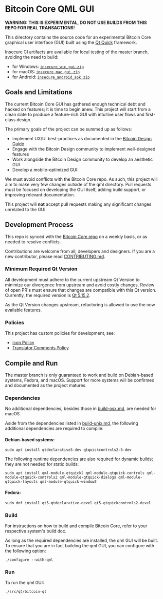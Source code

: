 # Bitcoin Core QML GUI

**WARNING: THIS IS EXPERIMENTAL, DO NOT USE BUILDS FROM THIS REPO FOR REAL TRANSACTIONS!**

This directory contains the source code for an experimental Bitcoin Core graphical user interface (GUI) built using the [Qt Quick](https://doc.qt.io/qt-5/qtquick-index.html) framework.

Insecure CI artifacts are available for local testing of the master branch, avoiding the need to build:
- for Windows: [`insecure_win_gui.zip`](https://api.cirrus-ci.com/v1/artifact/github/bitcoin-core/gui-qml/win64/insecure_win_gui.zip)
- for macOS: [`insecure_mac_gui.zip`](https://api.cirrus-ci.com/v1/artifact/github/bitcoin-core/gui-qml/macos/insecure_mac_gui.zip)
- for Android: [`insecure_android_apk.zip`](https://api.cirrus-ci.com/v1/artifact/github/bitcoin-core/gui-qml/android/insecure_android_apk.zip)

## Goals and Limitations

The current Bitcoin Core GUI has gathered enough technical debt and hacked on features; it is time to begin anew.
This project will start from a clean slate to produce a feature-rich GUI with intuitive user flows and first-class design.

The primary goals of the project can be summed up as follows:

- Implement UX/UI best-practices as documented in the [Bitcoin Design Guide](https://bitcoin.design/guide/)
- Engage with the Bitcoin Design community to implement well-designed features
- Work alongside the Bitcoin Design community to develop an aesthetic GUI
- Develop a mobile-optimized GUI

We must avoid conflicts with the Bitcoin Core repo.
As such, this project will aim to make very few changes outside of the qml directory.
Pull requests must be focused on developing the GUI itself, adding build support,
or improving relevant documentation.

This project will **not** accept pull requests making any significant changes unrelated to the GUI.

## Development Process

This repo is synced with the [Bitcoin Core repo](https://github.com/bitcoin/bitcoin) on a weekly basis, or as needed to resolve conflicts.

Contributions are welcome from all, developers and designers. If you are a new contributor, please read [CONTRIBUTING.md](../../CONTRIBUTING.md).

### Minimum Required Qt Version

All development must adhere to the current upstream Qt Version to minimize our divergence from upstream and avoid costly changes. Review of open PR's must ensure that changes are compatible with this Qt version. Currently, the required version is [Qt 5.15.2](https://github.com/bitcoin-core/gui-qml/blob/main/depends/packages/qt.mk#L2).

As the Qt Version changes upstream, refactoring is allowed to use the now available features.

### Policies

This project has custom policies for development, see:
- [Icon Policy](./doc/icon-policy.md)
- [Translator Comments Policy](./doc/translator-comments.md)

## Compile and Run

The master branch is only guaranteed to work and build on Debian-based systems, Fedora, and macOS.
Support for more systems will be confirmed and documented as the project matures.

### Dependencies
No additional dependencies, besides those in [build-osx.md](../../doc/build-osx.md), are needed for macOS.

Aside from the dependencies listed in [build-unix.md](../../doc/build-unix.md), the following additional dependencies are required to compile:

#### Debian-based systems:

```
sudo apt install qtdeclarative5-dev qtquickcontrols2-5-dev
```

The following runtime dependencies are also required for dynamic builds;
they are not needed for static builds:

```
sudo apt install qml-module-qtquick2 qml-module-qtquick-controls qml-module-qtquick-controls2 qml-module-qtquick-dialogs qml-module-qtquick-layouts qml-module-qtquick-window2
```

#### Fedora:

```
sudo dnf install qt5-qtdeclarative-devel qt5-qtquickcontrols2-devel
```

### Build

For instructions on how to build and compile Bitcoin Core, refer to your respective system's build doc.

As long as the required dependencies are installed, the qml GUI will be built.
To ensure that you are in fact building the qml GUI, you can configure with the following option:

```
./configure --with-qml
```

### Run

To run the qml GUI:
```
./src/qt/bitcoin-qt
```
